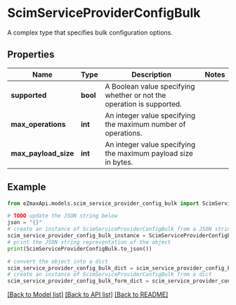 # ScimServiceProviderConfigBulk

A complex type that specifies bulk configuration options.

## Properties

Name | Type | Description | Notes
------------ | ------------- | ------------- | -------------
**supported** | **bool** | A Boolean value specifying whether or not the operation is supported. | 
**max_operations** | **int** | An integer value specifying the maximum number of operations. | 
**max_payload_size** | **int** | An integer value specifying the maximum payload size in bytes. | 

## Example

```python
from eZmaxApi.models.scim_service_provider_config_bulk import ScimServiceProviderConfigBulk

# TODO update the JSON string below
json = "{}"
# create an instance of ScimServiceProviderConfigBulk from a JSON string
scim_service_provider_config_bulk_instance = ScimServiceProviderConfigBulk.from_json(json)
# print the JSON string representation of the object
print(ScimServiceProviderConfigBulk.to_json())

# convert the object into a dict
scim_service_provider_config_bulk_dict = scim_service_provider_config_bulk_instance.to_dict()
# create an instance of ScimServiceProviderConfigBulk from a dict
scim_service_provider_config_bulk_form_dict = scim_service_provider_config_bulk.from_dict(scim_service_provider_config_bulk_dict)
```
[[Back to Model list]](../README.md#documentation-for-models) [[Back to API list]](../README.md#documentation-for-api-endpoints) [[Back to README]](../README.md)


